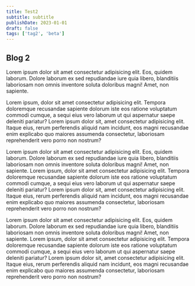 ```yaml
---
title: Test2
subtitle: subtitle
publishDate: 2023-01-01
draft: false
tags: ['tag2', 'beta']
---
```


## Blog 2

Lorem ipsum dolor sit amet consectetur adipisicing elit. Eos, quidem laborum. Dolore laborum ex sed repudiandae iure quia libero, blanditiis laboriosam non omnis inventore soluta doloribus magni! Amet, non sapiente.
<!--more-->
Lorem ipsum, dolor sit amet consectetur adipisicing elit. Tempora doloremque recusandae sapiente dolorum iste eos ratione voluptatum commodi cumque, a sequi eius vero laborum ut qui aspernatur saepe deleniti pariatur? Lorem ipsum dolor sit, amet consectetur adipisicing elit. 
Itaque eius, rerum perferendis aliquid nam incidunt, eos magni recusandae enim explicabo quo maiores assumenda consectetur, laboriosam reprehenderit vero porro non nostrum?

Lorem ipsum dolor sit amet consectetur adipisicing elit. Eos, quidem laborum. Dolore laborum ex sed repudiandae iure quia libero, blanditiis laboriosam non omnis inventore soluta doloribus magni! Amet, non sapiente. Lorem ipsum, dolor sit amet consectetur adipisicing elit. Tempora doloremque recusandae sapiente dolorum iste eos ratione voluptatum commodi cumque, a sequi eius vero laborum ut qui aspernatur saepe deleniti pariatur? Lorem ipsum dolor sit, amet consectetur adipisicing elit. Itaque eius, rerum perferendis aliquid nam incidunt, eos magni recusandae enim explicabo quo maiores assumenda consectetur, laboriosam reprehenderit vero porro non nostrum?

Lorem ipsum dolor sit amet consectetur adipisicing elit. Eos, quidem laborum. Dolore laborum ex sed repudiandae iure quia libero, blanditiis laboriosam non omnis inventore soluta doloribus magni! Amet, non sapiente. Lorem ipsum, dolor sit amet consectetur adipisicing elit. Tempora doloremque recusandae sapiente dolorum iste eos ratione voluptatum commodi cumque, a sequi eius vero laborum ut qui aspernatur saepe deleniti pariatur? Lorem ipsum dolor sit, amet consectetur adipisicing elit. Itaque eius, rerum perferendis aliquid nam incidunt, eos magni recusandae enim explicabo quo maiores assumenda consectetur, laboriosam reprehenderit vero porro non nostrum?
